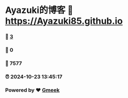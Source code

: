 # Ayazuki的博客 :link: https://Ayazuki85.github.io 
### :page_facing_up: [3](https://Ayazuki85.github.io/tag.html) 
### :speech_balloon: 0 
### :hibiscus: 7577 
### :alarm_clock: 2024-10-23 13:45:17 
### Powered by :heart: [Gmeek](https://github.com/Meekdai/Gmeek)
